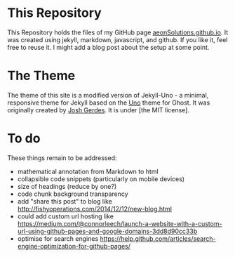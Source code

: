 
# This Repository
This Repository holds the files of my GitHub page [aeonSolutions.github.io](https://aeonSolutions.github.io).
It was created using jekyll, markdown, javascript, and github. If you like it, feel free to reuse it.
I might add a blog post about the setup at some point.

# The Theme
The theme of this site is a modified version of Jekyll-Uno - a minimal, responsive theme for Jekyll based on the [Uno](https://github.com/daleanthony/Uno) theme for Ghost. It was originally created by [Josh Gerdes](https://github.com/joshgerdes/jekyll-uno). It is under [the MIT license].

# To do
These things remain to be addressed:

* mathematical annotation from Markdown to html
* collapsible code snippets (particularly on mobile devices)
* size of headings (reduce by one?)
* code chunk background transparency
* add "share this post" to blog like http://fishyoperations.com/2014/12/12/new-blog.html
* could add custom url hosting like https://medium.com/@connorleech/launch-a-website-with-a-custom-url-using-github-pages-and-google-domains-3dd8d90cc33b
* optimise for search engines https://help.github.com/articles/search-engine-optimization-for-github-pages/
